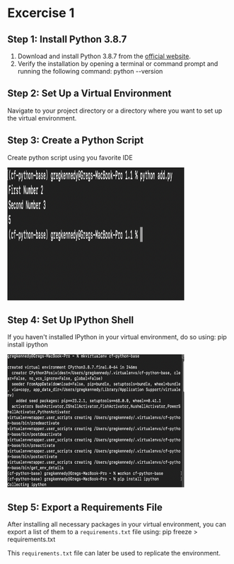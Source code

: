 # Excercise 1

## Step 1: Install Python 3.8.7

1. Download and install Python 3.8.7 from the [official website](https://www.python.org/downloads/).
2. Verify the installation by opening a terminal or command prompt and running the following command:
python --version

## Step 2: Set Up a Virtual Environment

Navigate to your project directory or a directory where you want to set up the virtual environment.

## Step 3: Create a Python Script

Create python script using you favorite IDE

<img src="1.1/PythonAdd.png" width="400px" height="300px" />

## Step 4: Set Up IPython Shell

If you haven't installed IPython in your virtual environment, do so using:
pip install ipython

<img src="1.1/ipython.png" width="400px" height="300px" />

## Step 5: Export a Requirements File

After installing all necessary packages in your virtual environment, you can export a list of them to a `requirements.txt` file using:
pip freeze > requirements.txt

This `requirements.txt` file can later be used to replicate the environment.
